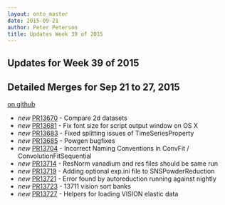 ```yaml
---
layout: onto_master
date: 2015-09-21
author: Peter Peterson
title: Updates Week 39 of 2015
---
```

Updates for Week 39 of 2015
---------------------------

Detailed Merges for Sep 21 to 27, 2015
--------------------------------------
[on github](https://github.com/mantidproject/mantid/pulls?q=is%3Apr+merged%3A2015-09-22..2015-09-27)

* *new* [PR13670](https://github.com/mantidproject/mantid/pull/13670) - Compare 2d datasets
* *new* [PR13681](https://github.com/mantidproject/mantid/pull/13681) - Fix font size for script output window on OS X
* *new* [PR13683](https://github.com/mantidproject/mantid/pull/13683) - Fixed splitting issues of TimeSeriesProperty
* *new* [PR13685](https://github.com/mantidproject/mantid/pull/13685) - Powgen bugfixes
* *new* [PR13704](https://github.com/mantidproject/mantid/pull/13704) - Incorrect Naming Conventions in ConvFit / ConvolutionFitSequential
* *new* [PR13714](https://github.com/mantidproject/mantid/pull/13714) - ResNorm vanadium and res files should be same run
* *new* [PR13719](https://github.com/mantidproject/mantid/pull/13719) - Adding optional exp.ini file to SNSPowderReduction
* *new* [PR13721](https://github.com/mantidproject/mantid/pull/13721) - Error found by autoreduction running against nightly
* *new* [PR13723](https://github.com/mantidproject/mantid/pull/13723) - 13711 vision sort banks
* *new* [PR13727](https://github.com/mantidproject/mantid/pull/13727) - Helpers for loading VISION elastic data
